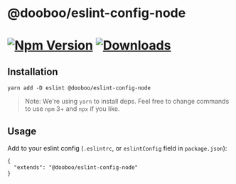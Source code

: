 # @dooboo/eslint-config-node

[![Npm Version](http://img.shields.io/npm/v/@dooboo/eslint-config-node.svg?style=flat-square)](https://npmjs.org/package/@dooboo/eslint-config-node)
[![Downloads](http://img.shields.io/npm/dm/@dooboo/eslint-config-node.svg?style=flat-square)](https://npmjs.org/package/@dooboo/eslint-config-node)
=========

## Installation

```
yarn add -D eslint @dooboo/eslint-config-node
```

> Note: We're using `yarn` to install deps. Feel free to change commands to use `npm` 3+ and `npx` if you like.

## Usage

Add to your eslint config (`.eslintrc`, or `eslintConfig` field in `package.json`):

```
{
  "extends": "@dooboo/eslint-config-node"
}
```
